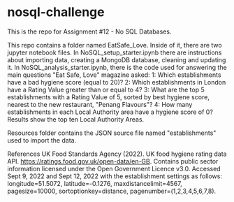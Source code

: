 # nosql-challenge
This is the repo for Assignment #12 -  No SQL Databases.

This repo contains a folder named EatSafe_Love. Inside of it, there are two jupyter notebook files. In NoSQL_setup_starter.ipynb there are instructions about importing data, creating a MongoDB database, cleaning and updating it. In NoSQL_analysis_starter.ipynb, there is the code used for answering the main questions "Eat Safe, Love" magazine asked:
1: Which establishments have a bad hygiene score (equal to 20)?
2: Which establishments in London have a Rating Value greater than or equal to 4?
3: What are the top 5 establishments with a Rating Value of 5, sorted by best hygiene score, nearest to the new restaurant, "Penang Flavours"?
4: How many establishments in each Local Authority area have a hygiene score of 0? Results show the top ten Local Authority Areas.

Resources folder contains the JSON source file named "establishments" used to import the data. 

References
UK Food Standards Agency (2022). UK food hygiene rating data API. https://ratings.food.gov.uk/open-data/en-GB. Contains public sector information licensed under the Open Government Licence v3.0.
Accessed Sept 9, 2022 and Sept 12, 2022 with the establishment settings as follows: longitude=51.5072, latitude=-0.1276, maxdistancelimit=4567, pagesize=10000, sortoptionkey=distance, pagenumber=(1,2,3,4,5,6,7,8).